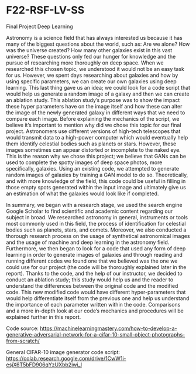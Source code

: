 # F22-RSF-LV-SS
Final Project Deep Learning

Astronomy is a science field that has always interested us because it has many of the biggest questions about the world, such as: Are we alone? How was the universe created? How many other galaxies exist in this vast universe? These questions only fed our hunger for knowledge and the pursue of researching more thoroughly on deep space. When we researched this chosen topic, we understood it would not be an easy task for us. However, we spent days researching about galaxies and how by using specific parameters, we can create our own galaxies using deep learning. This last thing gave us an idea; we could look for a code script that would help us generate a random image of a galaxy and then we can create an ablation study. This ablation study’s purpose was to show the impact these hyper parameters have on the image itself and how these can alter the image of the newly generated galaxy in different ways that we need to compare each image. 
Before explaining the mechanics of the script, we believe it’s important to mention why did we chose this topic for our final project. Astronomers use different versions of high-tech telescopes that would transmit data to a high-power computer which would eventually help them identify celestial bodies such as planets or stars. However, these images sometimes can appear distorted or incomplete to the naked eye. This is the reason why we chose this project; we believe that GANs can be used to complete the spotty images of deep space photos, more specifically, galaxies. Using an existing code, we attempted to generate random images of galaxies by training a GAN model to do so. Theoretically, and with more knowledge of the field, this code could be useful in filling in those empty spots generated within the input image and ultimately give us an estimation of what the galaxies would look like if completed.

In summary, we began with a research stage, we used the search engine Google Scholar to find scientific and academic content regarding our subject in broad. We researched astronomy in general, instruments or tools most commonly used in this field, the process of identification for celestial bodies such as planets, stars, and comets. Moreover, we also conducted a thorough research process on the usage of synthetical astronomical images and the usage of machine and deep learning in the astronomy field. Furthermore, we then began to look for a code that used any form of deep learning in order to generate images of galaxies and through reading and running different codes we found one that we believed was the one we could use for our project (the code will be thoroughly explained later in the report). Thanks to the code, and the help of our instructor, we decided to conduct an ablation study; this study would help us and the reader to understand the differences between the original code and the modified code. This new modified code would have different hyper-parameters that would help differentiate itself from the previous one and help us understand the importance of each parameter written within the code. Comparisons and a more in-depth look at our code’s mechanics and procedures will be explained further in this report.   


Code source: https://machinelearningmastery.com/how-to-develop-a-generative-adversarial-network-for-a-cifar-10-small-object-photographs-from-scratch/

General CIFAR-10 image generator code script: https://colab.research.google.com/drive/1CwW1i-esjX6T5bFD906qYzUXbb2iwi_l
